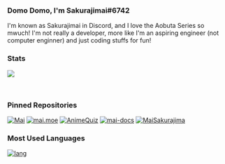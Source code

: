 ### Domo Domo, I'm Sakurajimai#6742

I'm known as Sakurajimai in Discord, and I love the Aobuta Series so mwuch!
I'm not really a developer, more like I'm an aspiring engineer (not computer enginner) and just coding stuffs for fun!

### Stats

<a href='https://github.com/maisans-maid/'> <img src='https://github-readme-stats.vercel.app/api?username=maisans-maid&count_private=true&show_icons=true&theme=nightowl'> </a>

<p></br></p>

### Pinned Repositories

[![Mai](https://github-readme-stats.vercel.app/api/pin/?username=maisans-maid&repo=Mai&theme=nightowl)](https://github.com/maisans-maid/Mai)
[![mai.moe](https://github-readme-stats.vercel.app/api/pin/?username=maisans-maid&repo=mai.moe&theme=nightowl)](https://github.com/maisans-maid/mai.moe)
[![AnimeQuiz](https://github-readme-stats.vercel.app/api/pin/?username=maisans-maid&repo=AnimeQuiz&theme=nightowl)](https://github.com/maisans-maid/AnimeQuiz)
[![mai-docs](https://github-readme-stats.vercel.app/api/pin/?username=maisans-maid&repo=mai-docs&theme=nightowl)](https://github.com/maisans-maid/mai-docs)
[![MaiSakurajima](https://github-readme-stats.vercel.app/api/pin/?username=maisans-maid&repo=MaiSakurajima&theme=nightowl)](https://github.com/maisans-maid/MaiSakurajima)

### Most Used Languages

[![lang](https://github-readme-stats.vercel.app/api/top-langs/?username=maisans-maid&layout=compact&theme=nightowl)](https://github.com/maisans-maid/)

